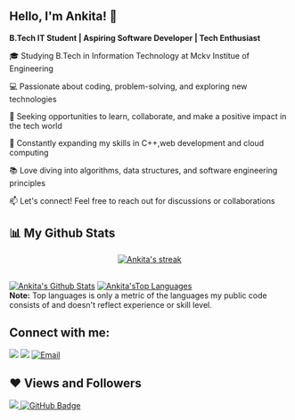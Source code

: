 <h2>Hello, I'm Ankita! 👋</h2>

  **B.Tech IT Student | Aspiring Software Developer | Tech Enthusiast** 

🎓 Studying B.Tech in Information Technology at Mckv Institue of Engineering

💻 Passionate about coding, problem-solving, and exploring new technologies

🌟 Seeking opportunities to learn, collaborate, and make a positive impact in the tech world

🚀 Constantly expanding my skills in C++,web development and cloud computing

📚 Love diving into algorithms, data structures, and software engineering principles

📫 Let's connect! Feel free to reach out for discussions or collaborations

## 📊 My Github Stats
<p align="center">
    <a href="https://github.com/ankitasray/github-readme-streak-stats">
        <img title="🔥 Get streak stats for your profile at git.io/streak-stats" alt="Ankita's streak" src="https://github-readme-streak-stats.herokuapp.com/?user=ankitasray&theme=black-ice&hide_border=true&stroke=0000&background=060A0CD0"/> </a></p>
 <br/>
    <a href="https://github.com/ankitasray/github-readme-stats"><img alt="Ankita's Github Stats" src="https://github-readme-stats.vercel.app/api?username=ankitasray&show_icons=true&count_private=true&theme=react&hide_border=true&bg_color=0D1117" /></a>
  <a href="https://github.com/ankitasray/github-readme-stats"><img alt="Ankita'sTop Languages" src="https://github-readme-stats.vercel.app/api/top-langs/?username=ankitasray&langs_count=8&count_private=true&layout=compact&theme=react&hide_border=true&bg_color=0D1117" /></a>
  <br/>
  <b>Note:</b> Top languages is only a metric of the languages my public code consists of and doesn't reflect experience or skill level.

<br/>

## Connect with me:
<p align="left">

<a href = "https://www.linkedin.com/in/ankita-sinha-ray/"><img src="https://img.icons8.com/fluent/48/000000/linkedin.png"/></a>
<a href = "https://twitter.com/sinharayAnkita"><img src="https://img.icons8.com/fluent/48/000000/twitter.png"/></a>
[![Email](https://img.icons8.com/fluent/48/000000/email.png)](mailto:ankitasinharay3@gmail.com)

</p>

## ❤ Views and Followers
<a href="https://github.com/Meghna-DAS/github-profile-views-counter">
    <img src="https://komarev.com/ghpvc/?username=ankitasray">
</a>
<a href="https://github.com/ankitasray?tab=followers"><img src="https://img.shields.io/github/followers/ankitasray?label=Followers&style=social" alt="GitHub Badge"></a>
